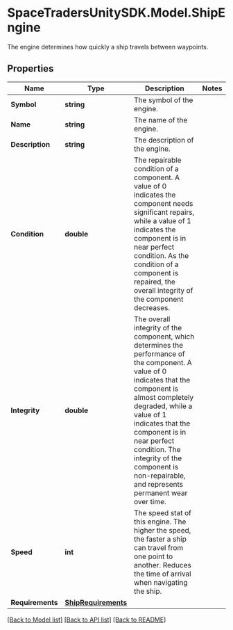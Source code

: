 # SpaceTradersUnitySDK.Model.ShipEngine
The engine determines how quickly a ship travels between waypoints.

## Properties

Name | Type | Description | Notes
------------ | ------------- | ------------- | -------------
**Symbol** | **string** | The symbol of the engine. | 
**Name** | **string** | The name of the engine. | 
**Description** | **string** | The description of the engine. | 
**Condition** | **double** | The repairable condition of a component. A value of 0 indicates the component needs significant repairs, while a value of 1 indicates the component is in near perfect condition. As the condition of a component is repaired, the overall integrity of the component decreases. | 
**Integrity** | **double** | The overall integrity of the component, which determines the performance of the component. A value of 0 indicates that the component is almost completely degraded, while a value of 1 indicates that the component is in near perfect condition. The integrity of the component is non-repairable, and represents permanent wear over time. | 
**Speed** | **int** | The speed stat of this engine. The higher the speed, the faster a ship can travel from one point to another. Reduces the time of arrival when navigating the ship. | 
**Requirements** | [**ShipRequirements**](ShipRequirements.md) |  | 

[[Back to Model list]](../README.md#documentation-for-models) [[Back to API list]](../README.md#documentation-for-api-endpoints) [[Back to README]](../README.md)

